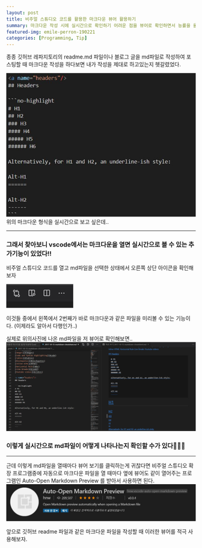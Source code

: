 ```yaml
---
layout: post
title: 비주얼 스튜디오 코드를 활용한 마크다운 뷰어 활용하기
summary: 마크다운 작성 시에 실시간으로 확인하기 어려운 점을 뷰어로 확인하면서 능률을 올려보자.
featured-img: emile-perron-190221
categories: [Programming, Tip]
---
```


종종 깃허브 레파지토리의 readme.md 파일이나 블로그 글을 md파일로 작성하여 포스팅할 때 마크다운 작성을 하다보면 내가 작성을 제대로 하고있는지 헷갈렸었다.

![](../assets/img/posts/2020-11-03/1.JPG)
위의 마크다운 형식을 실시간으로 보고 싶은데..

---

### 그래서 찾아보니 vscode에서는 마크다운을 열면 실시간으로 볼 수 있는 추가기능이 있었다!!

비주얼 스튜디오 코드를 열고 md파일을 선택한 상태에서 오른쪽 상단 아이콘을 확인해보자

![](../assets/img/posts/2020-11-03/2.JPG)

이것들 중에서 왼쪽에서 2번째가 바로 마크다운과 같은 파일을 미리볼 수 있는 기능이다. (이제라도 알아서 다행인가..)

실제로 위의사진에 나온 md파일을 저 뷰어로 확인해보면..
![](../assets/img/posts/2020-11-03/3.JPG)

### 이렇게 실시간으로 md파일이 어떻게 나타나는지 확인할 수가 있다🎉🎉🎉

---

근데 이렇게 md파일을 열때마다 뷰어 보기를 클릭하는게 귀찮다면
비주얼 스튜디오 확장 프로그램중에 자동으로 마크다운 파일을 열 때마다 옆에 뷰어도 같이 열어주는 프로그램인 Auto-Open Markdown Preview 를 받아서 사용하면 된다.
![](../assets/img/posts/2020-11-03/4.JPG)

앞으로 깃허브 readme 파일과 같은 마크다운 파일을 작성할 때 이러한 뷰어를 적극 사용해보자.
